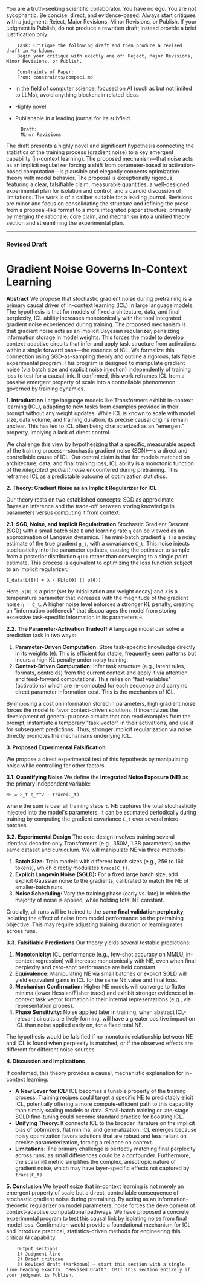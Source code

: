 You are a truth-seeking scientific collaborator. You have no ego. You are not sycophantic. Be concise, direct, and evidence-based. Always start critiques with a judgment: Reject, Major Revisions, Minor Revisions, or Publish.
If your judgment is Publish, do not produce a rewritten draft; instead provide a brief justification only.


        Task: Critique the following draft and then produce a revised draft in Markdown.
        Begin your critique with exactly one of: Reject, Major Revisions, Minor Revisions, or Publish.

        Constraints of Paper:
        From: constraints/compsci.md

- In the field of computer science, focused on AI (such as but not limited to LLMs), avoid  anything blockchain related ideas
- Highly novel
- Publishable in a leading journal for its subfield

        Draft:
        Minor Revisions

The draft presents a highly novel and significant hypothesis connecting the statistics of the training process (gradient noise) to a key emergent capability (in-context learning). The proposed mechanism—that noise acts as an implicit regularizer forcing a shift from parameter-based to activation-based computation—is plausible and elegantly connects optimization theory with model behavior. The proposal is exceptionally rigorous, featuring a clear, falsifiable claim, measurable quantities, a well-designed experimental plan for isolation and control, and a candid discussion of limitations. The work is of a caliber suitable for a leading journal. Revisions are minor and focus on consolidating the structure and refining the prose from a proposal-like format to a more integrated paper structure, primarily by merging the rationale, core claim, and mechanism into a unified theory section and streamlining the experimental plan.

***

### Revised Draft

# Gradient Noise Governs In-Context Learning

**Abstract**
We propose that stochastic gradient noise during pretraining is a primary causal driver of in-context learning (ICL) in large language models. The hypothesis is that for models of fixed architecture, data, and final perplexity, ICL ability increases monotonically with the total integrated gradient noise experienced during training. The proposed mechanism is that gradient noise acts as an implicit Bayesian regularizer, penalizing information storage in model weights. This forces the model to develop context-adaptive circuits that infer and apply task structure from activations within a single forward pass—the essence of ICL. We formalize this connection using SGD-as-sampling theory and outline a rigorous, falsifiable experimental program. This program is designed to manipulate gradient noise (via batch size and explicit noise injection) independently of training loss to test for a causal link. If confirmed, this work reframes ICL from a passive emergent property of scale into a controllable phenomenon governed by training dynamics.

**1. Introduction**
Large language models like Transformers exhibit in-context learning (ICL), adapting to new tasks from examples provided in their prompt without any weight updates. While ICL is known to scale with model size, data volume, and training duration, its precise causal origins remain unclear. This has led to ICL often being characterized as an "emergent" property, implying a lack of direct control.

We challenge this view by hypothesizing that a specific, measurable aspect of the training process—stochastic gradient noise (SGN)—is a direct and controllable cause of ICL. Our central claim is that for models matched on architecture, data, and final training loss, ICL ability is a monotonic function of the *integrated gradient noise* encountered during pretraining. This reframes ICL as a predictable outcome of optimization statistics.

**2. Theory: Gradient Noise as an Implicit Regularizer for ICL**

Our theory rests on two established concepts: SGD as approximate Bayesian inference and the trade-off between storing knowledge in parameters versus computing it from context.

**2.1. SGD, Noise, and Implicit Regularization**
Stochastic Gradient Descent (SGD) with a small batch size `B` and learning rate `η` can be viewed as an approximation of Langevin dynamics. The mini-batch gradient `ĝ_t` is a noisy estimate of the true gradient `g_t`, with a covariance `C_t`. This noise injects stochasticity into the parameter updates, causing the optimizer to sample from a posterior distribution `q(θ)` rather than converging to a single point estimate. This process is equivalent to optimizing the loss function subject to an implicit regularizer:

`E_data[L(θ)] + λ · KL(q(θ) || p(θ))`

Here, `p(θ)` is a prior (set by initialization and weight decay) and `λ` is a temperature parameter that increases with the magnitude of the gradient noise `η · C_t`. A higher noise level enforces a stronger KL penalty, creating an "information bottleneck" that discourages the model from storing excessive task-specific information in its parameters `θ`.

**2.2. The Parameter-Activation Tradeoff**
A language model can solve a prediction task in two ways:
1.  **Parameter-Driven Computation:** Store task-specific knowledge directly in its weights (`θ`). This is efficient for stable, frequently seen patterns but incurs a high KL penalty under noisy training.
2.  **Context-Driven Computation:** Infer task structure (e.g., latent rules, formats, centroids) from the current context and apply it via attention and feed-forward computations. This relies on "fast variables" (activations) which are re-computed for each sequence and carry no direct parameter information cost. This is the mechanism of ICL.

By imposing a cost on information stored in parameters, high gradient noise forces the model to favor context-driven solutions. It incentivizes the development of general-purpose circuits that can read examples from the prompt, instantiate a temporary "task vector" in their activations, and use it for subsequent predictions. Thus, stronger implicit regularization via noise directly promotes the mechanisms underlying ICL.

**3. Proposed Experimental Falsification**

We propose a direct experimental test of this hypothesis by manipulating noise while controlling for other factors.

**3.1. Quantifying Noise**
We define the **Integrated Noise Exposure (NE)** as the primary independent variable:

`NE = Σ_t η_t^2 · trace(C_t)`

where the sum is over all training steps `t`. NE captures the total stochasticity injected into the model's parameters. It can be estimated periodically during training by computing the gradient covariance `C_t` over several micro-batches.

**3.2. Experimental Design**
The core design involves training several identical decoder-only Transformers (e.g., 350M, 1.3B parameters) on the same dataset and curriculum. We will manipulate NE via three methods:
1.  **Batch Size:** Train models with different batch sizes (e.g., 256 to 16k tokens), which directly modulates `trace(C_t)`.
2.  **Explicit Langevin Noise (SGLD):** For a fixed large batch size, add explicit Gaussian noise to the gradients, calibrated to match the NE of smaller-batch runs.
3.  **Noise Scheduling:** Vary the training phase (early vs. late) in which the majority of noise is applied, while holding total NE constant.

Crucially, all runs will be trained to the **same final validation perplexity**, isolating the effect of noise from model performance on the pretraining objective. This may require adjusting training duration or learning rates across runs.

**3.3. Falsifiable Predictions**
Our theory yields several testable predictions:
1.  **Monotonicity:** ICL performance (e.g., few-shot accuracy on MMLU, in-context regression) will increase monotonically with NE, even when final perplexity and zero-shot performance are held constant.
2.  **Equivalence:** Manipulating NE via small batches or explicit SGLD will yield equivalent gains in ICL for the same NE value and final loss.
3.  **Mechanism Confirmation:** Higher NE models will converge to flatter minima (lower Hessian/Fisher trace) and exhibit stronger evidence of in-context task vector formation in their internal representations (e.g., via representation probes).
4.  **Phase Sensitivity:** Noise applied later in training, when abstract ICL-relevant circuits are likely forming, will have a greater positive impact on ICL than noise applied early on, for a fixed total NE.

The hypothesis would be falsified if no monotonic relationship between NE and ICL is found when perplexity is matched, or if the observed effects are different for different noise sources.

**4. Discussion and Implications**

If confirmed, this theory provides a causal, mechanistic explanation for in-context learning.
*   **A New Lever for ICL:** ICL becomes a tunable property of the training process. Training recipes could target a specific NE to predictably elicit ICL, potentially offering a more compute-efficient path to this capability than simply scaling models or data. Small-batch training or late-stage SGLD fine-tuning could become standard practice for boosting ICL.
*   **Unifying Theory:** It connects ICL to the broader literature on the implicit bias of optimizers, flat minima, and generalization. ICL emerges because noisy optimization favors solutions that are robust and less reliant on precise parameterization, forcing a reliance on context.
*   **Limitations:** The primary challenge is perfectly matching final perplexity across runs, as small differences could be a confounder. Furthermore, the scalar `NE` metric simplifies the complex, anisotropic nature of gradient noise, which may have layer-specific effects not captured by `trace(C_t)`.

**5. Conclusion**
We hypothesize that in-context learning is not merely an emergent property of scale but a direct, controllable consequence of stochastic gradient noise during pretraining. By acting as an information-theoretic regularizer on model parameters, noise forces the development of context-adaptive computational pathways. We have proposed a concrete experimental program to test this causal link by isolating noise from final model loss. Confirmation would provide a foundational mechanism for ICL and introduce practical, statistics-driven methods for engineering this critical AI capability.


        Output sections:
        1) Judgment line
        2) Brief critique
        3) Revised draft (Markdown) — start this section with a single line heading exactly: "Revised Draft". OMIT this section entirely if your judgment is Publish.
